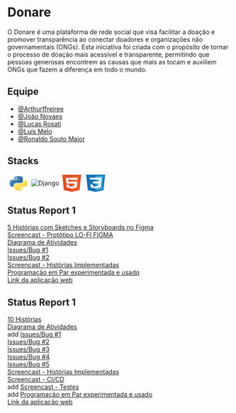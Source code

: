 # Donare

O Donare é uma plataforma de rede social que visa facilitar a doação e promover transparência ao conectar doadores e organizações não governamentais (ONGs). Esta iniciativa foi criada com o propósito de tornar o processo de doação mais acessível e transparente, permitindo que pessoas generosas encontrem as causas que mais as tocam e auxiliem ONGs que fazem a diferença em todo o mundo.

## Equipe

- [@Arthurffreiree](https://github.com/Arthurffreiree)
- [@João Novaes](https://www.github.com/joaonovaes1)
- [@Lucas Rosati](https://www.github.com/lucasrosati)
- [@Luís Melo](https://www.github.com/luisvmelo)
- [@Ronaldo Souto Maior](https://www.github.com/ronaldotsm)

## Stacks

<div style="display: inline_block">
  <img align="center" alt="Python" height="40" width="50" src="https://raw.githubusercontent.com/devicons/devicon/master/icons/python/python-original.svg">
  <img align="center" alt="Django" height="40" width="50" src="https://icongr.am/devicon/django-original.svg?size=128&color=currentColor">
  <img align="center" alt="HTML" height="40" width="50" src="https://raw.githubusercontent.com/devicons/devicon/master/icons/html5/html5-original.svg">
  <img align="center" alt="CSS" height="40" width="50" src="https://raw.githubusercontent.com/devicons/devicon/master/icons/css3/css3-original.svg">
</div>


## Status Report 1

<a href="https://docs.google.com/document/d/1NpaWCWbsPLDK2-2CmRm2tUZA8ldIIwtStZfLzUsjqgU/edit?usp=drive_link">5 Histórias com Sketches e Storyboards no Figma</a><br> 
<a href="https://drive.google.com/file/d/1q7ahuI8b2muoUdi_qvc7-D7ib6whUy0Z/view?usp=drive_link">Screencast - Protótipo LO-FI FIGMA</a><br>
<a href="https://drive.google.com/file/d/19EpJ_DGNvMcBiIgov2oRznSuTjIXMHQK/view?usp=drive_link">Diagrama de Atividades</a><br>
<a href="">Issues/Bug #1</a><br>
<a href="https://drive.google.com/file/d/1YMoTE44lIEs3qi7jmiEtf2TNbBlWdUIh/view?usp=drive_link">Issues/Bug #2</a><br>
<a href="https://drive.google.com/file/d/13CZEKj7HPjiD7SJkLDNH-aV4ZimD9oKh/view?usp=drive_link">Screencast - Histórias Implementadas</a><br> 
<a href="https://docs.google.com/document/d/1T2ajEMMPxcIWzm1IrN_9gjal6-EGD8DtKTca4f3NWyg/edit?usp=drive_link">Programação em Par experimentada e usado</a><br>
[Link da aplicação web](https://donare.azurewebsites.net)


## Status Report 1

<a href="https://docs.google.com/document/d/1NpaWCWbsPLDK2-2CmRm2tUZA8ldIIwtStZfLzUsjqgU/edit?usp=drive_link">10 Histórias</a><br> 
<a href="Link">Diagrama de Atividades</a><br> add
<a href="https://drive.google.com/file/d/1zmQ93BKEGHw9h0AR2sz-dGcJbIvG_8Rx/view?usp=drive_link">Issues/Bug #1</a><br> 
<a href="https://drive.google.com/file/d/1KjjeFbK4k3UjQt06yLzH6JG3bF7Lb3eY/view?usp=drive_link">Issues/Bug #2</a><br> 
<a href="https://drive.google.com/file/d/1V4IybGVHD7unRwX-w3QK6fVcFi7O1B_6/view?usp=drive_link">Issues/Bug #3</a><br> 
<a href="https://drive.google.com/file/d/1Bxoqn7JsI9RktBbf9Bg9_Iq5tKBxGztW/view?usp=drive_link">Issues/Bug #4</a><br> 
<a href="https://drive.google.com/file/d/1ZrodPdB-TbBEpbm3MwIi_kSqrx0vyNXt/view?usp=drive_link">Issues/Bug #5</a><br> 
<a href="https://drive.google.com/file/d/11mREnKmVVM9pYGQufpZsD-YzCxgxpPnU/view?usp=drive_link">Screencast - Histórias Implementadas</a><br> 
<a href="">Screencast - CI/CD</a><br> add
<a href="">Screencast - Testes</a><br> add
<a href="https://docs.google.com/document/d/1T2ajEMMPxcIWzm1IrN_9gjal6-EGD8DtKTca4f3NWyg/edit?usp=drive_link">Programação em Par experimentada e usado</a><br>
[Link da aplicação web](https://donare.azurewebsites.net)






